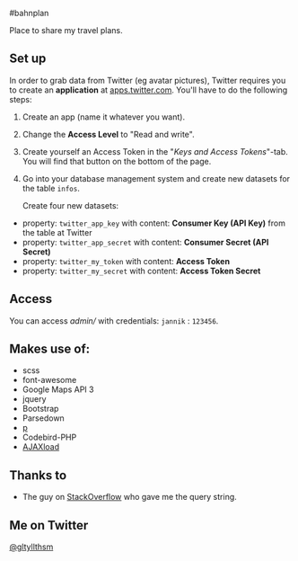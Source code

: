 #bahnplan

Place to share my travel plans.

## Set up
In order to grab data from Twitter (eg avatar pictures), Twitter requires you to create an **application** at [apps.twitter.com](https://apps.twitter.com/). You'll have to do the following steps:

1. Create an app (name it whatever you want).
2. Change the __Access Level__ to "Read and write".
3. Create yourself an Access Token in the "*Keys and Access Tokens*"-tab. You will find that button on the bottom of the page.
4. Go into your database management system and create new datasets for the table `infos`. 
  
   Create four new datasets:

 * property: `twitter_app_key` with content: __Consumer Key (API Key)__ from the table at Twitter 
 * property: `twitter_app_secret` with content: __Consumer Secret (API Secret)__
 * property: `twitter_my_token` with content: __Access Token__
 * property: `twitter_my_secret` with content: __Access Token Secret__ 

## Access

You can access *admin/* with credentials: `jannik` : `123456`.

## Makes use of:

* scss
* font-awesome
* Google Maps API 3
* jquery
* Bootstrap
* Parsedown
* [p](https://gist.github.com/jeyemwey/08aaf0d57fbd67c5a798)
* Codebird-PHP
* [AJAXload](http://www.ajaxload.info/)

## Thanks to

* The guy on [StackOverflow](http://stackoverflow.com/questions/29059090/table-inside-of-another) who gave me the query string.

## Me on Twitter
[@gltyllthsm](https://twitter.iamjannik.me)